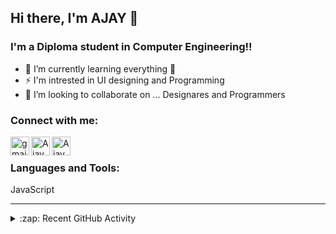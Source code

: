 ## Hi there, I'm AJAY 👋

### I'm a Diploma student in Computer Engineering!!

- 🌱 I’m currently learning everything 🤣
- ⚡ I'm intrested in UI designing and Programming
- 💞️ I’m looking to collaborate on ... Designares and Programmers

### Connect with me:

[<img align="left" alt="gmail.com" width="30px" src="https://cdn-icons-png.flaticon.com/512/3388/3388221.png" />][gmail]

[<img align="left" alt="Ajay | Telegram" width="30px" src="https://cdn-icons-png.flaticon.com/512/3388/3388646.png" />][telegram]

[<img align="left" alt="Ajay | Instagram" width="30px" src="https://cdn-icons-png.flaticon.com/512/2111/2111336.png" />][instagram]

<br />

### Languages and Tools:
JavaScript
<br />

---

<details>
  <summary>:zap: Recent GitHub Activity</summary>
  
<!--START_SECTION:activity-->
1. 😜 First Android Project [QR Registry](https://github.com/AjayCherayi/QR-Registry)

<!--END_SECTION:activity-->

</details>


[instagram]: https://www.instagram.com/4jay.c
[telegram]: http://t.me/iamajayc
[gmail]: mailto:ajayinbox3@gmail.com
